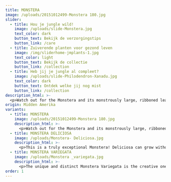```yaml
---
title: MONSTERA
image: /uploads/20151012499-Monstera 180.jpg
slider:
  - title: Hou je jungle wild!
    image: /uploads/slide-Monstera.jpg
    text_color: dark
    button_text: Bekijk de verzorgingstips
    button_link: /care
  - title: Zuiverende planten voor gezond leven
    image: /img/sliderhome-jmplants-1.jpg
    text_color: light
    button_text: Bekijk de collectie
    button_link: /collection
  - title: Heb jij je jungle al compleet?
    image: /uploads/slide-Philodendron-Xanadu.jpg
    text_color: dark
    button_text: Ontdek welke jij nog mist
    button_link: /collection
description_html: >-
  <p>Watch out for the Monstera and its monstrously large, ribboned leaves. Monstera is more commonly known as the 'split-leaf plant'. The leaves only get their split, jungle-like appearance as the plant ages.</p><p>Monstera is perfect for people who don't want to spend a lot of time tending to their plants. It grows easily and purifies the air for a healthy indoor climate.</p>
origin: Midden Amerika
variants:
  - title: MONSTERA
    image: /uploads/20151012499-Monstera 180.jpg
    description_html: >-
      <p>Watch out for the Monstera and its monstrously large, ribboned leaves. Monstera is more commonly known as the 'split-leaf plant'. The leaves only get their split, jungle-like appearance as the plant ages.</p><p>Monstera is perfect for people who don't want to spend a lot of time tending to their plants. It grows easily and purifies the air for a healthy indoor climate.</p>
  - title: MONSTERA DELICIOSA
    image: /uploads/Monstera- Deliciosa.jpg
    description_html: >-
      <p>This is a truly exceptional Monstera! Deliciosa can grow without the help of a support stick, but this doesn't make it any less of a Monstera. The untamed wildness of this plant makes it a real eye-catcher, as do its wide leaves.</p>
  - title: MONSTERA VARIEGATA
    image: /uploads/Monstera _variegata.jpg
    description_html: >-
      <p>The unique and distinct Monstera Variegata is the creative one in the family. Who said a plant has to be green? Variegata boasts striking white stripes on its leaves!</p>
order: 1
---
```



